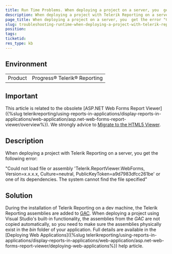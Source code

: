 ```yaml
---
title: Run Time Problems. When deploying a project on a server, you  get the error "Could not load file or assembly 'Telerik.ReportViewer.WebForms' or one of its dependencies".
description: When deploying a project with Telerik Reporting on a server, you  get the following error "Could not load file or assembly 'Telerik.ReportViewer.WebForms', Version=x.x.x.x, Culture=neutral, PublicKeyToken=a9d7983dfcc261be or one of its dependencies. The system cannot find the file specified".
page_title: When deploying a project on a server, you  get the error "Could not load file or assembly 'Telerik.ReportViewer.WebForms' or one of its dependencies".
slug: troubleshooting-runtime-when-deploying-a-project-with-telerik-reporting-on-a-server-you-get-error-could-not-load-file-or-assembly-telerik-reportviewer-webforms
position: 
tags: 
ticketid: 
res_type: kb
---
```


## Environment
<table>
	<tr>
		<td>Product</td>
		<td>Progress® Telerik® Reporting</td>
	</tr>
</table>

## Important
This article is related to the obsolete [ASP.NET Web Forms Report Viewer]({%slug telerikreporting/using-reports-in-applications/display-reports-in-applications/web-application/asp.net-web-forms-report-viewer/overview%}). We strongly advice to [Migrate to the HTML5 Viewer](https://www.telerik.com/support/kb/reporting/details/migrate-to-the-html5-viewer-from-the-old-asp.net-webforms-reportviewer-control).

## Description
When deploying a project with Telerik Reporting on a server, you  get the following error: 

"Could not load file or assembly 'Telerik.ReportViewer.WebForms, Version=x.x.x.x, Culture=neutral, PublicKeyToken=a9d7983dfcc261be' or one of its dependencies. The system cannot find the file specified"
## Solution
During the installation of Telerik Reporting on a dev machine, the Telerik Reporting assemblies are added to [GAC](https://docs.microsoft.com/en-us/dotnet/framework/app-domains/gac). When deploying a project using Visual Studio's built-in functionality, the assemblies from the _GAC_ are not copied automatically, so you need to make sure the assemblies physically exist in the _bin_ folder of your application. Full details are available in the [Deploying Web Applications]({%slug telerikreporting/using-reports-in-applications/display-reports-in-applications/web-application/asp.net-web-forms-report-viewer/deploying-web-applications%}) help article.
